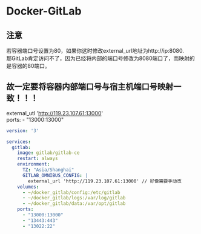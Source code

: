 # Docker-GitLab

## 注意

若容器端口号设置为80，如果你这时修改external_url地址为http://ip:8080.  
那GitLab肯定访问不了，因为已经将内部的端口号修改为8080端口了，而映射的是容器的80端口。

## 故一定要将容器内部端口号与宿主机端口号映射一致！！！
external_utl 'http://119.23.107.61:13000'  
ports:
      - "13000:13000"
```yml
version: '3'

services:
  gitlab:
    image: gitlab/gitlab-ce
    restart: always
    environment:
      TZ: "Asia/Shanghai"
      GITLAB_OMNIBUS_CONFIG: |
        external_url 'http://119.23.107.61:13000' // 好像需要手动改
    volumes:
      - ~/docker_gitlab/config:/etc/gitlab 
      - ~/docker_gitlab/logs:/var/log/gitlab 
      - ~/docker_gitlab/data:/var/opt/gitlab
    ports:
      - "13000:13000"
      - "13443:443"
      - "13022:22"
```